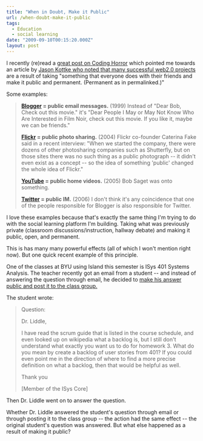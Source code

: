 ```yaml
---
title: "When in Doubt, Make it Public"
url: /when-doubt-make-it-public
tags:
  - Education
  - social learning
date: "2009-09-10T00:15:20.000Z"
layout: post
---
```


I recently (re)read a [great post on Coding Horror][0] which pointed me towards an article by [Jason Kottke who noted that many successful web2.0 projects][1] are a result of taking "something that everyone does with their friends and make it public and permanent. (Permanent as in permalinked.)"  

  

Some examples:  


>   
> 
> **[Blogger][2] = public email messages.** (1999) Instead of "Dear Bob, Check out this movie." it's "Dear People I May or May Not Know Who Are Interested in Film Noir, check out this movie. If you like it, maybe we can be friends."  
> 
>   
> 
> **[Flickr][3] = public photo sharing.** (2004) Flickr co-founder Caterina Fake said in a recent interview: "When we started the company, there were dozens of other photosharing companies such as Shutterfly, but on those sites there was no such thing as a public photograph -- it didn't even exist as a concept -- so the idea of something 'public' changed the whole idea of Flickr."  
> 
>   
> 
> **[YouTube][4] = public home videos.** (2005) Bob Saget was onto something.  
> 
>   
> 
> **[Twitter][5] = public IM.** (2006) I don't think it's any coincidence that one of the people responsible for Blogger is also responsible for Twitter.   
> 
> 

  

  

I love these examples because that's exactly the same thing I'm trying to do with the social learning platform I'm building. Taking what was previously private (classroom discussions/instruction, hallway debate) and making it public, open, and permanent.  

  

This is has many many powerful effects (all of which I won't mention right now). But one quick recent example of this principle.  

  

One of the classes at BYU using Island this semester is ISys 401 Systems Analysis. The teacher recently got an email from a student -- and instead of answering the question through email, he decided to [make his answer public and post it to the class group.][6]  

  

The student wrote:  


>   
> 
> Question:  
> 
>   
> 
> Dr. Liddle,  
> 
>   
> 
> I have read the scrum guide that is listed in the course schedule, and even looked up on wikipedia what a backlog is, but I still don't understand what exactly you want us to do for homework 3\. What do you mean by create a backlog of user stories from 401? If you could even point me in the direction of where to find a more precise definition on what a backlog, then that would be helpful as well.  
> 
>   
> 
> Thank you  
> 
>   
> 
> \[Member of the ISys Core\]  
> 
> 

  

  

Then Dr. Liddle went on to answer the question.  

  

Whether Dr. Liddle answered the student's question through email or through posting it to the class group -- the action had the same effect -- the original student's question was answered. But what else happened as a result of making it public?   



[0]: http://www.codinghorror.com/blog/archives/000840.html
[1]: http://www.kottke.org/07/03/public-and-permanent/
[2]: http://blogger.com
[3]: http://flickr.com
[4]: http://youtube.com
[5]: http://twitter.com
[6]: https://island.byu.edu/content/hw-3-backlog-question